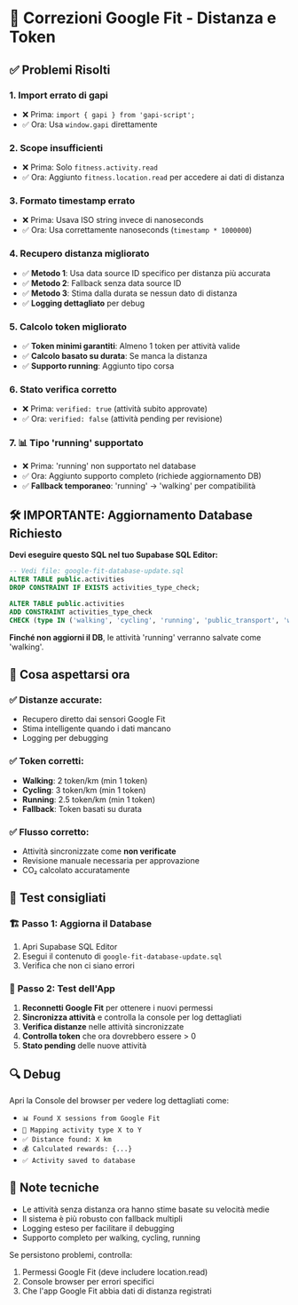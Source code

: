 # 🔧 Correzioni Google Fit - Distanza e Token

## ✅ Problemi Risolti

### 1. **Import errato di gapi**
- ❌ Prima: `import { gapi } from 'gapi-script';`
- ✅ Ora: Usa `window.gapi` direttamente

### 2. **Scope insufficienti**
- ❌ Prima: Solo `fitness.activity.read`
- ✅ Ora: Aggiunto `fitness.location.read` per accedere ai dati di distanza

### 3. **Formato timestamp errato**
- ❌ Prima: Usava ISO string invece di nanoseconds
- ✅ Ora: Usa correttamente nanoseconds (`timestamp * 1000000`)

### 4. **Recupero distanza migliorato**
- ✅ **Metodo 1**: Usa data source ID specifico per distanza più accurata
- ✅ **Metodo 2**: Fallback senza data source ID
- ✅ **Metodo 3**: Stima dalla durata se nessun dato di distanza
- ✅ **Logging dettagliato** per debug

### 5. **Calcolo token migliorato**
- ✅ **Token minimi garantiti**: Almeno 1 token per attività valide
- ✅ **Calcolo basato su durata**: Se manca la distanza
- ✅ **Supporto running**: Aggiunto tipo corsa

### 6. **Stato verifica corretto**
- ❌ Prima: `verified: true` (attività subito approvate)
- ✅ Ora: `verified: false` (attività pending per revisione)

### 7. **📊 Tipo 'running' supportato**
- ❌ Prima: 'running' non supportato nel database
- ✅ Ora: Aggiunto supporto completo (richiede aggiornamento DB)
- ✅ **Fallback temporaneo**: 'running' → 'walking' per compatibilità

## 🛠️ **IMPORTANTE: Aggiornamento Database Richiesto**

**Devi eseguire questo SQL nel tuo Supabase SQL Editor:**
```sql
-- Vedi file: google-fit-database-update.sql
ALTER TABLE public.activities 
DROP CONSTRAINT IF EXISTS activities_type_check;

ALTER TABLE public.activities 
ADD CONSTRAINT activities_type_check 
CHECK (type IN ('walking', 'cycling', 'running', 'public_transport', 'waste_recycling', 'other'));
```

**Finché non aggiorni il DB**, le attività 'running' verranno salvate come 'walking'.

## 🎯 Cosa aspettarsi ora

### ✅ **Distanze accurate**:
- Recupero diretto dai sensori Google Fit
- Stima intelligente quando i dati mancano
- Logging per debugging

### ✅ **Token corretti**:
- **Walking**: 2 token/km (min 1 token)
- **Cycling**: 3 token/km (min 1 token)  
- **Running**: 2.5 token/km (min 1 token)
- **Fallback**: Token basati su durata

### ✅ **Flusso corretto**:
- Attività sincronizzate come **non verificate**
- Revisione manuale necessaria per approvazione
- CO₂ calcolato accuratamente

## 🧪 Test consigliati

### 🏗️ **Passo 1: Aggiorna il Database**
1. Apri Supabase SQL Editor
2. Esegui il contenuto di `google-fit-database-update.sql`
3. Verifica che non ci siano errori

### 🔄 **Passo 2: Test dell'App**
1. **Reconnetti Google Fit** per ottenere i nuovi permessi
2. **Sincronizza attività** e controlla la console per log dettagliati
3. **Verifica distanze** nelle attività sincronizzate
4. **Controlla token** che ora dovrebbero essere > 0
5. **Stato pending** delle nuove attività

## 🔍 Debug

Apri la Console del browser per vedere log dettagliati come:
- `📊 Found X sessions from Google Fit`
- `🏃 Mapping activity type X to Y`
- `✅ Distance found: X km`
- `💰 Calculated rewards: {...}`
- `✅ Activity saved to database`

## 📝 Note tecniche

- Le attività senza distanza ora hanno stime basate su velocità medie
- Il sistema è più robusto con fallback multipli
- Logging esteso per facilitare il debugging
- Supporto completo per walking, cycling, running

Se persistono problemi, controlla:
1. Permessi Google Fit (deve includere location.read)
2. Console browser per errori specifici
3. Che l'app Google Fit abbia dati di distanza registrati
